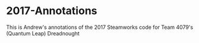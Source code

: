 # 2017-Annotations

This is Andrew's annotations of the 2017 Steamworks code for Team 4079's (Quantum Leap) Dreadnought
